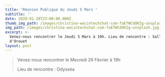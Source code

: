 ```yaml
---
title: 'Réunion Publique du Jeudi 5 Mars '
subtitle: ''
date: 2020-01-28T23:00:00.000Z
thumb_img_path: /images/christina-wocintechchat-com-faEfWCdOKIg-unsplash.jpg
img_path: /images/christina-wocintechchat-com-faEfWCdOKIg-unsplash.jpg
excerpt: >-
  Venez-nous rencontrer le Jeudi 5 Mars à 19h. Lieu de rencontre : Salle
  d'Orouet
layout: post
---
```

> Venez-nous rencontrer le Mecredi 26 Février à 19h
>
> Lieu de rencontre : Odysséa
